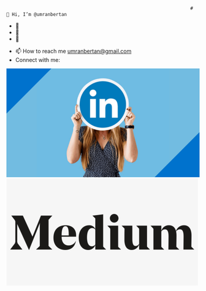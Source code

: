                                                                        #        👋 Hi, I’m @umranbertan
- 👀
- 🌱
- 💞️
 * 📫 How to reach me umranbertan@gmail.com
 * Connect with me:

<a href="https://www.linkedin.com/in/umranbertan/"> <img src="linkedin.png"></a>  <a href="https://umranbertan.medium.com/"> <img src="medium.png"></a>

<!---
umranbertan/umranbertan is a ✨ special ✨ repository because its `README.md` (this file) appears on your GitHub profile.
You can click the Preview link to take a look at your changes.
--->
